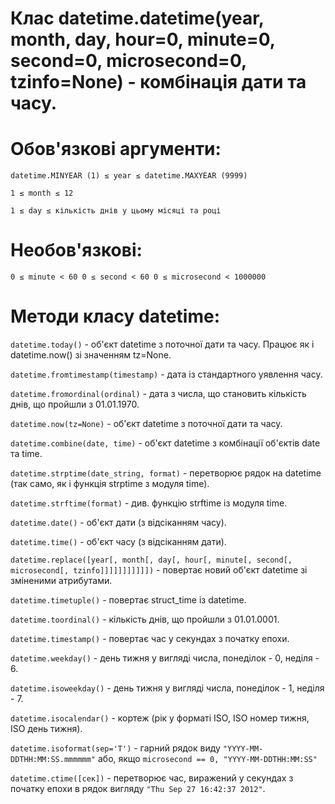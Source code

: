 # Клас datetime.datetime(year, month, day, hour=0, minute=0, second=0, microsecond=0, tzinfo=None) - комбінація дати та часу.

# Обов'язкові аргументи:

`datetime.MINYEAR (1) ≤ year ≤ datetime.MAXYEAR (9999)`

`1 ≤ month ≤ 12`

`1 ≤ day ≤ кількість днів у цьому місяці та році`

# Необов'язкові:

`0 ≤ minute < 60 0 ≤ second < 60 0 ≤ microsecond < 1000000`

# Методи класу datetime:

`datetime.today()` - об'єкт datetime з поточної дати та часу. Працює як і datetime.now() зі значенням tz=None.

`datetime.fromtimestamp(timestamp)` - дата із стандартного уявлення часу.

`datetime.fromordinal(ordinal)` - дата з числа, що становить кількість днів, що пройшли з 01.01.1970.

`datetime.now(tz=None)` - об'єкт datetime з поточної дати та часу.

`datetime.combine(date, time)` - об'єкт datetime з комбінації об'єктів date та time.

`datetime.strptime(date_string, format)` - перетворює рядок на datetime (так само, як і функція strptime з модуля time).

`datetime.strftime(format)` - див. функцію strftime із модуля time.

`datetime.date()` - об'єкт дати (з відсіканням часу).

`datetime.time()` - об'єкт часу (з відсіканням дати).

`datetime.replace([year[, month[, day[, hour[, minute[, second[, microsecond[, tzinfo]]]]]]]]]]])` - повертає новий об'єкт datetime зі зміненими атрибутами.

`datetime.timetuple()` - повертає struct_time із datetime.

`datetime.toordinal()` - кількість днів, що пройшли з 01.01.0001.

`datetime.timestamp()` - повертає час у секундах з початку епохи.

`datetime.weekday()` - день тижня у вигляді числа, понеділок - 0, неділя - 6.

`datetime.isoweekday()` - день тижня у вигляді числа, понеділок - 1, неділя - 7.

`datetime.isocalendar()` - кортеж (рік у форматі ISO, ISO номер тижня, ISO день тижня).

`datetime.isoformat(sep='T')` - гарний рядок виду `"YYYY-MM-DDTHH:MM:SS.mmmmmm"` або, якщо `microsecond == 0, "YYYY-MM-DDTHH:MM:SS"`

`datetime.ctime([сек])` - перетворює час, виражений у секундах з початку епохи в рядок вигляду `"Thu Sep 27 16:42:37 2012"`.
